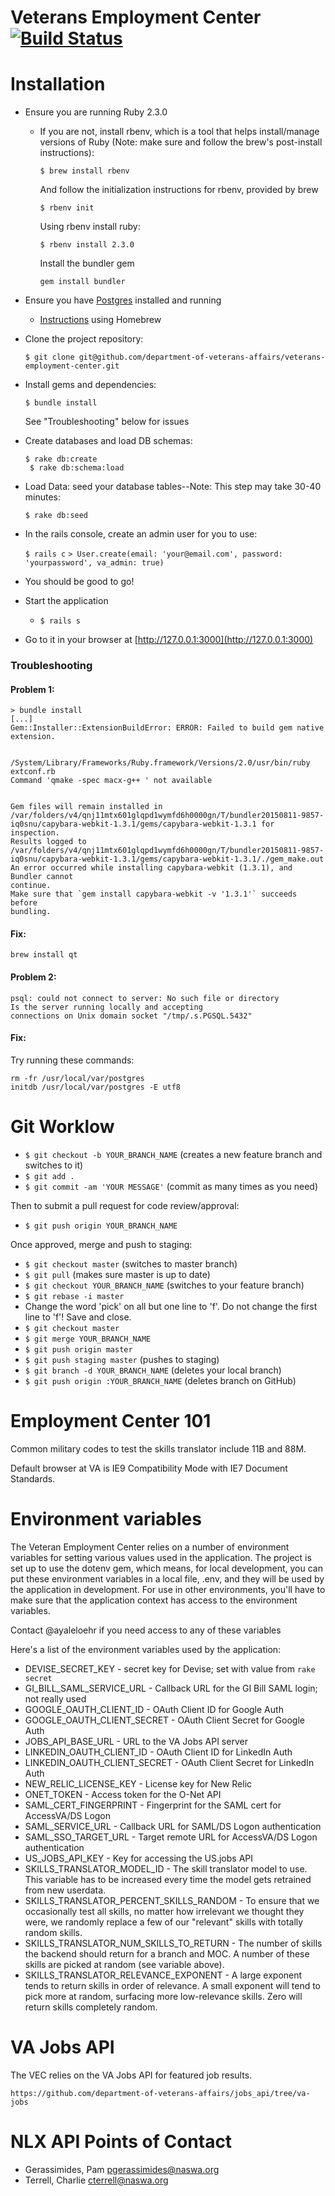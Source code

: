 # Veterans Employment Center [![Build Status](https://api.travis-ci.org/department-of-veterans-affairs/veterans-employment-center.svg?branch=master)](https://travis-ci.org/department-of-veterans-affairs/veterans-employment-center)

# Installation
 * Ensure you are running Ruby 2.3.0
   * If you are not, install rbenv, which is a tool that helps install/manage versions of Ruby (Note: make sure and follow the brew's post-install instructions):

		```
		$ brew install rbenv
		```

		And follow the initialization instructions for rbenv, provided by brew

		```
		$ rbenv init
		```
		
		Using rbenv install ruby:
		
		```
		$ rbenv install 2.3.0
		```
		
		Install the bundler gem
		
		```
		gem install bundler
		```

 * Ensure you have [Postgres](http://www.postgresql.org/) installed and running
   * [Instructions](http://www.moncefbelyamani.com/how-to-install-postgresql-on-a-mac-with-homebrew-and-lunchy/) using Homebrew

 * Clone the project repository:

   ```
   $ git clone git@github.com/department-of-veterans-affairs/veterans-employment-center.git
   ```

 * Install gems and dependencies:

   ```
   $ bundle install
   ```
   See "Troubleshooting" below for issues

 * Create databases and load DB schemas:

   ```
   $ rake db:create
	$ rake db:schema:load
	```

 * Load Data: seed your database tables--Note: This step may take 30-40 minutes:

	```
	$ rake db:seed
	```

 * In the rails console, create an admin user for you to use:

   `$ rails c`
   `> User.create(email: 'your@email.com', password: 'yourpassword', va_admin: true)`

 * You should be good to go!

  * Start the application

      * `$ rails s`

  * Go to it in your browser at [http://127.0.0.1:3000](http://127.0.0.1:3000)

### Troubleshooting

#### Problem 1:
```
> bundle install
[...]
Gem::Installer::ExtensionBuildError: ERROR: Failed to build gem native extension.

    /System/Library/Frameworks/Ruby.framework/Versions/2.0/usr/bin/ruby extconf.rb
Command 'qmake -spec macx-g++ ' not available


Gem files will remain installed in /var/folders/v4/qnj11mtx601glqpd1wymfd6h0000gn/T/bundler20150811-9857-iq0snu/capybara-webkit-1.3.1/gems/capybara-webkit-1.3.1 for inspection.
Results logged to /var/folders/v4/qnj11mtx601glqpd1wymfd6h0000gn/T/bundler20150811-9857-iq0snu/capybara-webkit-1.3.1/gems/capybara-webkit-1.3.1/./gem_make.out
An error occurred while installing capybara-webkit (1.3.1), and Bundler cannot
continue.
Make sure that `gem install capybara-webkit -v '1.3.1'` succeeds before
bundling.
```

#### Fix:

`brew install qt`


#### Problem 2:
```
psql: could not connect to server: No such file or directory
Is the server running locally and accepting
connections on Unix domain socket "/tmp/.s.PGSQL.5432"
```

#### Fix:

Try running these commands:

```
rm -fr /usr/local/var/postgres
initdb /usr/local/var/postgres -E utf8
```


# Git Worklow

  - `$ git checkout -b YOUR_BRANCH_NAME` (creates a new feature branch and switches to it)
  - `$ git add .`
  - `$ git commit -am 'YOUR MESSAGE'` (commit as many times as you need)

  Then to submit a pull request for code review/approval:

  - `$ git push origin YOUR_BRANCH_NAME`

  Once approved, merge and push to staging:

  - `$ git checkout master` (switches to master branch)
  - `$ git pull` (makes sure master is up to date)
  - `$ git checkout YOUR_BRANCH_NAME` (switches to your feature branch)
  - `$ git rebase -i master`
  - Change the word 'pick' on all but one line to 'f'. Do not change the first line to 'f'! Save and close.
  - `$ git checkout master`
  - `$ git merge YOUR_BRANCH_NAME`
  - `$ git push origin master`
  - `$ git push staging master` (pushes to staging)
  - `$ git branch -d YOUR_BRANCH_NAME` (deletes your local branch)
  - `$ git push origin :YOUR_BRANCH_NAME` (deletes branch on GitHub)

# Employment Center 101

Common military codes to test the skills translator include 11B and 88M.

Default browser at VA is IE9 Compatibility Mode with IE7 Document Standards.

# Environment variables

The Veteran Employment Center relies on a number of environment variables for setting various values used in the application. The project is set up to use the dotenv gem, which means, for local development, you can put these environment variables in a local file, .env, and they will be used by the application in development.  For use in other environments, you'll have to make sure that the application context has access to the environment variables.

Contact @ayaleloehr if you need access to any of these variables

Here's a list of the environment variables used by the application:

  - DEVISE\_SECRET\_KEY - secret key for Devise; set with value from `rake secret`
  - GI_BILL\_SAML\_SERVICE\_URL - Callback URL for the GI Bill SAML login; not really used
  - GOOGLE\_OAUTH\_CLIENT\_ID - OAuth Client ID for Google Auth
  - GOOGLE\_OAUTH\_CLIENT\_SECRET - OAuth Client Secret for Google Auth
  - JOBS_API\_BASE\_URL - URL to the VA Jobs API server
  - LINKEDIN\_OAUTH\_CLIENT\_ID - OAuth Client ID for LinkedIn Auth
  - LINKEDIN\_OAUTH\_CLIENT\_SECRET - OAuth Client Secret for LinkedIn Auth
  - NEW\_RELIC\_LICENSE\_KEY - License key for New Relic
  - ONET\_TOKEN - Access token for the O-Net API
  - SAML\_CERT\_FINGERPRINT - Fingerprint for the SAML cert for AccessVA/DS Logon
  - SAML\_SERVICE\_URL - Callback URL for SAML/DS Logon authentication
  - SAML\_SSO\_TARGET\_URL - Target remote URL for AccessVA/DS Logon authentication
  - US\_JOBS\_API\_KEY - Key for accessing the US.jobs API
  - SKILLS\_TRANSLATOR\_MODEL\_ID - The skill translator model to use. This variable has to be increased every time the model gets retrained from new userdata.
  - SKILLS\_TRANSLATOR\_PERCENT\_SKILLS\_RANDOM - To ensure that we occasionally test all skills, no matter how irrelevant we thought they were, we randomly replace a few of our "relevant" skills with totally random skills.
  - SKILLS\_TRANSLATOR\_NUM\_SKILLS\_TO\_RETURN - The number of skills the backend should return for a branch and MOC. A number of these skills are picked at random (see variable above).
  - SKILLS\_TRANSLATOR\_RELEVANCE\_EXPONENT - A large exponent tends to return skills in order of relevance. A small exponent will tend to pick more at random, surfacing more low-relevance skills. Zero will return skills completely random.

# VA Jobs API

The VEC relies on the VA Jobs API for featured job results.

```
https://github.com/department-of-veterans-affairs/jobs_api/tree/va-jobs
```

# NLX API Points of Contact

- Gerassimides, Pam <pgerassimides@naswa.org>
- Terrell, Charlie <cterrell@naswa.org>
